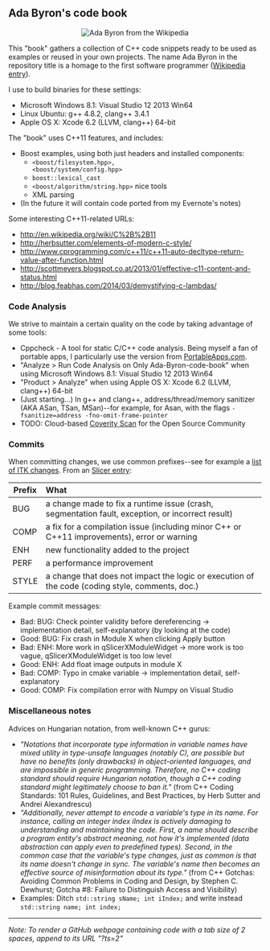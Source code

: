 ## Ada Byron's code book

<p align="center">
  <img src="https://dl.dropboxusercontent.com/u/1068081/Shared-images/Ada_Byron_aged_seventeen_1832--Cr-Ed-200x200.png?raw=true" alt="Ada Byron from the Wikipedia"/>
</p>

This "book" gathers a collection of C++ code snippets ready to be used as examples or reused in your own projects. The name Ada Byron in the repository title is a homage to the first software programmer ([Wikipedia entry](http://en.wikipedia.org/wiki/Ada_Lovelace)).

I use to build binaries for these settings:
- Microsoft Windows 8.1: Visual Studio 12 2013 Win64
- Linux Ubuntu: g++ 4.8.2, clang++ 3.4.1
- Apple OS X: Xcode 6.2 (LLVM, clang++) 64-bit

The "book" uses C++11 features, and includes:
- Boost examples, using both just headers and installed components:
  - <code>&lt;boost/filesystem.hpp&gt;, &lt;boost/system/config.hpp&gt;</code> 
  - <code>boost::lexical_cast</code>
  - <code>&lt;boost/algorithm/string.hpp&gt;</code> nice tools
  - XML parsing
- (In the future it will contain code ported from my Evernote's notes)

Some interesting C++11-related URLs:
- http://en.wikipedia.org/wiki/C%2B%2B11
- http://herbsutter.com/elements-of-modern-c-style/
- http://www.cprogramming.com/c++11/c++11-auto-decltype-return-value-after-function.html
- http://scottmeyers.blogspot.co.at/2013/01/effective-c11-content-and-status.html
- http://blog.feabhas.com/2014/03/demystifying-c-lambdas/

### Code Analysis
We strive to maintain a certain quality on the code by taking advantage of some tools:
- Cppcheck - A tool for static C/C++ code analysis. Being myself a fan of portable apps, I particularly use the version from [PortableApps.com](http://portableapps.com/apps/development/cppcheck-portable).
- "Analyze > Run Code Analysis on Only Ada-Byron-code-book" when using Microsoft Windows 8.1: Visual Studio 12 2013 Win64
- "Product > Analyze" when using Apple OS X: Xcode 6.2 (LLVM, clang++) 64-bit
- (Just starting...) In g++ and clang++, address/thread/memory sanitizer (AKA ASan, TSan, MSan)--for example, for Asan, with the flags <code>-fsanitize=address -fno-omit-frame-pointer</code>
- TODO: Cloud-based [Coverity Scan](http://www.coverity.com/products/coverity-scan/) for the Open Source Community

### Commits

When committing changes, we use common prefixes--see for example a [list of ITK changes](http://kitware.com/blog/home/post/881). From an [Slicer entry](https://www.slicer.org/slicerWiki/index.php/Documentation/4.1/Developers/Style_Guide#Commit_message_prefix):

| Prefix | What          |
| ------ |:--------------|
| BUG    | a change made to fix a runtime issue (crash, segmentation fault, exception, or incorrect result) |
| COMP   | a fix for a compilation issue (including minor C++ or C++11 improvements), error or warning  |
| ENH    | new functionality added to the project |
| PERF   | a performance improvement |
| STYLE  | a change that does not impact the logic or execution of the code (coding style, comments, doc.) |

Example commit messages:
- Bad: BUG: Check pointer validity before dereferencing -> implementation detail, self-explanatory (by looking at the code)
- Good: BUG: Fix crash in Module X when clicking Apply button
- Bad: ENH: More work in qSlicerXModuleWidget -> more work is too vague, qSlicerXModuleWidget is too low level
- Good: ENH: Add float image outputs in module X
- Bad: COMP: Typo in cmake variable -> implementation detail, self-explanatory
- Good: COMP: Fix compilation error with Numpy on Visual Studio 

### Miscellaneous notes

Advices on Hungarian notation, from well-known C++ gurus:
- _"Notations that incorporate type information in variable names have mixed utility in type-unsafe languages (notably C), are possible but have no benefits (only drawbacks) in object-oriented languages, and are impossible in generic programming. Therefore, no C++ coding standard should require Hungarian notation, though a C++ coding standard might legitimately choose to ban it."_ (from C++ Coding Standards: 101 Rules, Guidelines, and Best Practices, by Herb Sutter and Andrei Alexandrescu)
- _"Additionally, never attempt to encode a variable's type in its name. For instance, calling an integer index iIndex is actively damaging to understanding and maintaining the code. First, a name should describe a program entity's abstract meaning, not how it's implemented (data abstraction can apply even to predefined types). Second, in the common case that the variable's type changes, just as common is that its name doesn't change in sync. The variable's name then becomes an effective source of misinformation about its type."_ (from C++ Gotchas: Avoiding Common Problems in Coding and Design, by Stephen C. Dewhurst; Gotcha #8: Failure to Distinguish Access and Visibility) 
- Examples: Ditch <code>std::string sName; int iIndex;</code> and write instead <code>std::string name; int index;</code>


- - -

*Note: To render a GitHub webpage containing code with a tab size of 2 spaces, append to its URL "?ts=2"*
